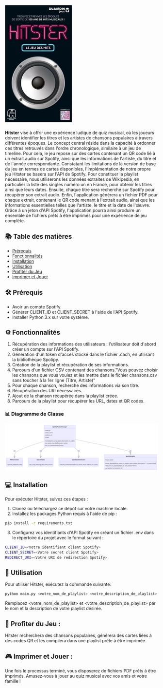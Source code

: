 # ![Hitster Logo](hitster.png)

**Hitster** vise à offrir une expérience ludique de quiz musical, où les joueurs doivent identifier les titres et les artistes de chansons populaires à travers différentes époques. Le concept central réside dans la capacité à ordonner ces titres retrouvés dans l'ordre chronologique, similaire à un jeu de timeline. Pour cela, le jeu repose sur des cartes contenant un QR code lié à un extrait audio sur Spotify, ainsi que les informations de l'artiste, du titre et de l'année correspondante. Constatant les limitations de la version de base du jeu en termes de cartes disponibles, l'implémentation de notre propre jeu Hitster se basera sur l'API de Spotify. Pour constituer la playlist nécessaire, nous utiliserons les données extraites de Wikipedia, en particulier la liste des singles numéro un en France, pour obtenir les titres ainsi que leurs dates. Ensuite, chaque titre sera recherché sur Spotify pour récupérer son extrait audio. Enfin, l'application générera un fichier PDF pour chaque extrait, contenant le QR code menant à l'extrait audio, ainsi que les informations essentielles telles que l'artiste, le titre et la date de l'œuvre. Grâce à un jeton d'API Spotify, l'application pourra ainsi produire un ensemble de fichiers prêts à être imprimés pour une expérience de jeu complète.

## 📚 Table des matières

- [Prérequis](#prérequis)
- [Fonctionnalités](#fonctionnalités)
- [Installation](#installation)
- [Utilisation](#utilisation)
- [Profiter du Jeu](#profiter-du-jeu)
- [Imprimer et Jouer](#imprimer-et-jouer)

## 🛠️ Prérequis

- Avoir un compte Spotify. 
- Générer CLIENT_ID et CLIENT_SECRET à l'aide de l'API Spotify.
- Installer Python 3.x sur votre système.

## ⚙️ Fonctionnalités

1. Récupération des informations des utilisateurs : l'utilisateur doit d'abord créer un compte sur l'API Spotify.
2. Génération d'un token d'accès stocké dans le fichier .cach, en utilisant la bibliothèque Spotipy.
3. Création de la playlist et récupération de ses informations.
4. Parcours d'un fichier CSV contenant des chansons."Vous pouvez choisir les chansons que vous voulez et les mettre dans le fichier chansons.csv sans toucher à la 1er ligne (Titre, Artiste)"
5. Pour chaque chanson, recherche des informations via son titre.
6. Récupération des URI nécessaires.
7. Ajout de la chanson récupérée dans la playlist créee.
8. Parcours de la playlist pour récupérer les URL, dates et QR codes.

### 📊 Diagramme de Classe

![Hitster Image](Diagramme_de_classe.png)

## 💻 Installation

Pour exécuter Hitster, suivez ces étapes :

1. Clonez ou téléchargez ce dépôt sur votre machine locale.
2. Installez les packages Python requis à l'aide de pip :

```bash
pip install -r requirements.txt

```

3. Configurez vos identifiants d'API Spotify en créant un fichier .env dans le répertoire du projet avec le format suivant :


```bash
CLIENT_ID=<Votre identifiant client Spotify>
CLIENT_SECRET=<Votre secret client Spotify>
REDIRECT_URI=<Votre URI de redirection Spotify>
```

## 🚀 Utilisation

Pour utiliser Hitster, exécutez la commande suivante:
```bash
python main.py <votre_nom_de_playlist> <votre_description_de_playlist>
```
Remplacez <votre_nom_de_playlist> et <votre_description_de_playlist> par le nom et la description de votre playlist désirée.

## 🎵 Profiter du Jeu : 
Hitster recherchera des chansons populaires, générera des cartes liées à des codes QR et les compilera dans une playlist prête à être imprimée.
## 🎮 Imprimer et Jouer :
Une fois le processus terminé, vous disposerez de fichiers PDF prêts à être imprimés. Amusez-vous à jouer au quiz musical avec vos amis et votre famille !
